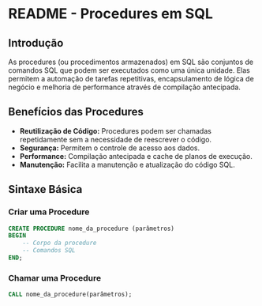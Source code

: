 # README - Procedures em SQL

## Introdução
As procedures (ou procedimentos armazenados) em SQL são conjuntos de comandos SQL que podem ser executados como uma única unidade. Elas permitem a automação de tarefas repetitivas, encapsulamento de lógica de negócio e melhoria de performance através de compilação antecipada.

## Benefícios das Procedures
- **Reutilização de Código:** Procedures podem ser chamadas repetidamente sem a necessidade de reescrever o código.
- **Segurança:** Permitem o controle de acesso aos dados.
- **Performance:** Compilação antecipada e cache de planos de execução.
- **Manutenção:** Facilita a manutenção e atualização do código SQL.

## Sintaxe Básica

### Criar uma Procedure
```sql
CREATE PROCEDURE nome_da_procedure (parâmetros)
BEGIN
    -- Corpo da procedure
    -- Comandos SQL
END;
```

### Chamar uma Procedure
````sql
CALL nome_da_procedure(parâmetros);
````
